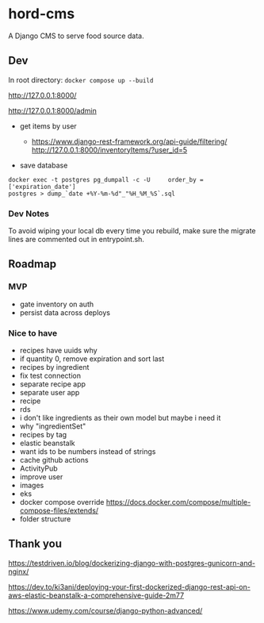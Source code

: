 # hord-cms

A Django CMS to serve food source data.

## Dev

In root directory:
`docker compose up --build`

http://127.0.0.1:8000/

http://127.0.0.1:8000/admin


- get items by user
    - https://www.django-rest-framework.org/api-guide/filtering/
    http://127.0.0.1:8000/inventoryItems/?user_id=5

- save database

```
docker exec -t postgres pg_dumpall -c -U     order_by = ['expiration_date']
postgres > dump_`date +%Y-%m-%d"_"%H_%M_%S`.sql
```

### Dev Notes
To avoid wiping your local db every time you rebuild, make sure the migrate lines are commented out in entrypoint.sh.

## Roadmap

### MVP

- gate inventory on auth
- persist data across deploys

### Nice to have

- recipes have uuids why
- if quantity 0, remove expiration and sort last
- recipes by ingredient
- fix test connection
- separate recipe app
- separate user app
- recipe
- rds
- i don't like ingredients as their own model but maybe i need it
- why "ingredientSet"
- recipes by tag
- elastic beanstalk
- want ids to be numbers instead of strings
- cache github actions
- ActivityPub
- improve user
- images
- eks
- docker compose override https://docs.docker.com/compose/multiple-compose-files/extends/
- folder structure

## Thank you

https://testdriven.io/blog/dockerizing-django-with-postgres-gunicorn-and-nginx/

https://dev.to/ki3ani/deploying-your-first-dockerized-django-rest-api-on-aws-elastic-beanstalk-a-comprehensive-guide-2m77

https://www.udemy.com/course/django-python-advanced/